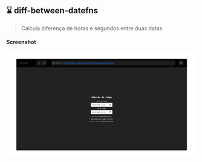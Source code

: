 ## :hourglass: diff-between-datefns
> Calcula diferença de horas e segundos entre duas datas

#### Screenshot
![](print.png)